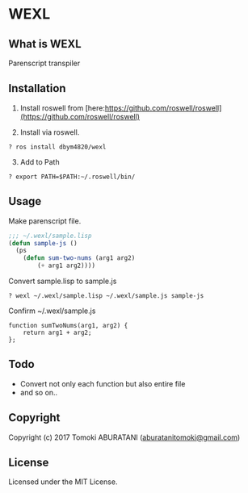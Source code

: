 # WEXL

## What is WEXL

Parenscript transpiler

## Installation

1. Install roswell from [here:https://github.com/roswell/roswell](https://github.com/roswell/roswell)

2. Install via roswell.

```sh:
? ros install dbym4820/wexl
```

3. Add to Path

```sh:
? export PATH=$PATH:~/.roswell/bin/
```

## Usage

Make parenscript file.

```cl:sample.lisp
;;; ~/.wexl/sample.lisp
(defun sample-js ()
  (ps
    (defun sum-two-nums (arg1 arg2)
        (+ arg1 arg2))))
```

Convert sample.lisp to sample.js

```sh:
? wexl ~/.wexl/sample.lisp ~/.wexl/sample.js sample-js
```

Confirm ~/.wexl/sample.js

```js:
function sumTwoNums(arg1, arg2) {
    return arg1 + arg2;
};
```

## Todo

- Convert not only each function but also entire file
- and so on..

## Copyright

Copyright (c) 2017 Tomoki ABURATANI (aburatanitomoki@gmail.com)

## License

Licensed under the MIT License.
